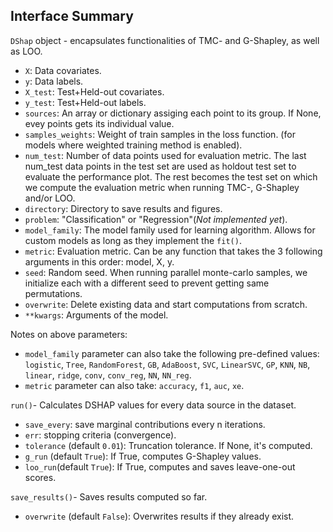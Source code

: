 ## Interface Summary

`DShap` object - encapsulates functionalities of TMC- and G-Shapley, as well as LOO.
- `X`: Data covariates.
- `y`: Data labels.
- `X_test`: Test+Held-out covariates.
- `y_test`: Test+Held-out labels.
- `sources`: An array or dictionary assiging each point to its group.
If None, evey points gets its individual value.
- `samples_weights`: Weight of train samples in the loss function.
(for models where weighted training method is enabled).
- `num_test`: Number of data points used for evaluation metric. The last num_test data points in the test set
are used as holdout test set to evaluate the performance plot. The rest becomes the test set on which we
compute the evaluation metric when running TMC-, G-Shapley and/or LOO.
- `directory`: Directory to save results and figures.
- `problem`: "Classification" or "Regression"(<em>Not implemented yet</em>).
- `model_family`: The model family used for learning algorithm. Allows for custom 
models as long as they implement the `fit()`.
- `metric`: Evaluation metric. Can be any function that takes  the 3 following arguments
in this order: model, X, y.
- `seed`: Random seed. When running parallel monte-carlo samples,
we initialize each with a different seed to prevent getting
same permutations.
- `overwrite`: Delete existing data and start computations from
scratch.
- `**kwargs`: Arguments of the model.

Notes on above parameters:
- `model_family` parameter can also take the following pre-defined values: `logistic`,
  `Tree`, `RandomForest`, `GB`, `AdaBoost`, `SVC`, `LinearSVC`, `GP`, `KNN`, `NB`, `linear`,
  `ridge`, `conv`, `conv_reg`, `NN`, `NN_reg`.
- `metric` parameter can also take: `accuracy`, `f1`, `auc`, `xe`.


`run()`- Calculates DSHAP values for every data source in the dataset.
- `save_every`: save marginal contributions every n iterations.
- `err`: stopping criteria (convergence).
- `tolerance` (default `0.01`): Truncation tolerance. If None, it's computed.
- `g_run` (default `True`): If True, computes G-Shapley values.
- `loo_run`(default `True`): If True, computes and saves leave-one-out scores.


`save_results()`- Saves results computed so far.
- `overwrite` (default `False`): Overwrites results if they already exist.

